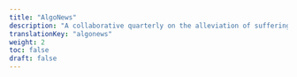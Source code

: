 ```yaml
---
title: "AlgoNews"
description: "A collaborative quarterly on the alleviation of suffering"
translationKey: "algonews"
weight: 2
toc: false
draft: false
---
```

